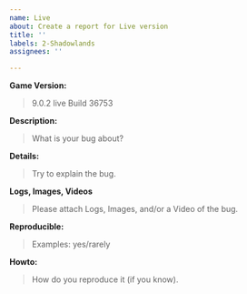 ```yaml
---
name: Live
about: Create a report for Live version
title: ''
labels: 2-Shadowlands
assignees: ''

---
```


**Game Version:**
> 9.0.2 live Build 36753

**Description:**
> What is your bug about?

**Details:**
> Try to explain the bug.

**Logs, Images, Videos**
> Please attach Logs, Images, and/or a Video of the bug.

**Reproducible:**
> Examples: yes/rarely

**Howto:**
> How do you reproduce it (if you know).
